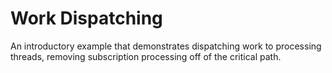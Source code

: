 # Work Dispatching

An introductory example that demonstrates dispatching work to processing threads, removing subscription processing off of the critical path.
